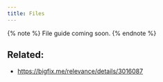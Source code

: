 ```yaml
---
title: Files
---
```


{% note %}
File guide coming soon.
{% endnote %}

## Related:
- https://bigfix.me/relevance/details/3016087
